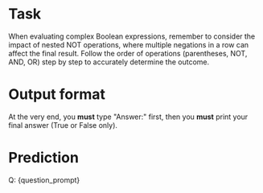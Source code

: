 # Task
When evaluating complex Boolean expressions, remember to consider the impact of nested NOT operations, where multiple negations in a row can affect the final result. Follow the order of operations (parentheses, NOT, AND, OR) step by step to accurately determine the outcome.

# Output format
At the very end, you **must** type "Answer:" first, then you **must** print your final answer (True or False only).

# Prediction
Q: {question_prompt}